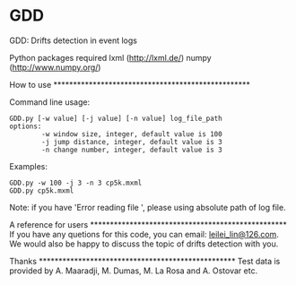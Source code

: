 # GDD
GDD: Drifts detection in event logs 

Python packages required
	lxml (http://lxml.de/)
	numpy (http://www.numpy.org/)

How to use **************************************************

Command line usage:

	GDD.py [-w value] [-j value] [-n value] log_file_path
	options:
    		-w window size, integer, default value is 100
    		-j jump distance, integer, default value is 3
    		-n change number, integer, default value is 3
Examples:

 	GDD.py -w 100 -j 3 -n 3 cp5k.mxml
 	GDD.py cp5k.mxml

Note: if you have 'Error reading file ', please using absolute path of log file.

A reference for users **************************************************
If you have any quetions for this code, you can email: leilei_lin@126.com.
We would also be happy to discuss the topic of drifts detection with you.

Thanks **************************************************
Test data is provided by A. Maaradji, M. Dumas, M. La Rosa and A. Ostovar etc.
